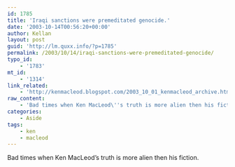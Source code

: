 ```yaml
---
id: 1785
title: 'Iraqi sanctions were premeditated genocide.'
date: '2003-10-14T00:56:20+00:00'
author: Kellan
layout: post
guid: 'http://lm.quxx.info/?p=1785'
permalink: /2003/10/14/iraqi-sanctions-were-premeditated-genocide/
typo_id:
    - '1783'
mt_id:
    - '1314'
link_related:
    - 'http://kenmacleod.blogspot.com/2003_10_01_kenmacleod_archive.html#106599990909473425'
raw_content:
    - 'Bad times when Ken MacLeod\''s truth is more alien then his fiction.'
categories:
    - Aside
tags:
    - ken
    - macleod
---
```


Bad times when Ken MacLeod’s truth is more alien then his fiction.